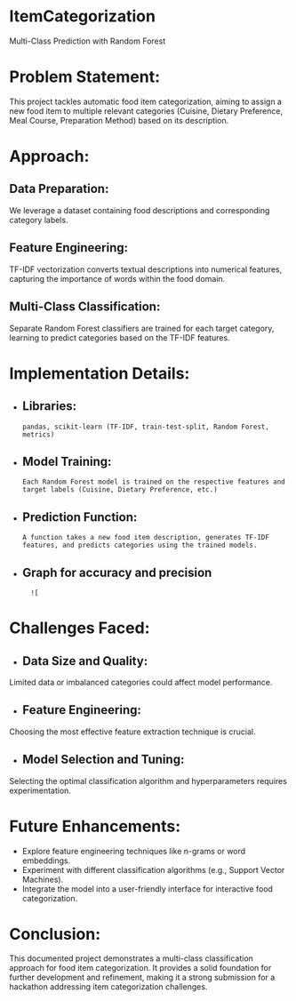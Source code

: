 # ItemCategorization
Multi-Class Prediction with Random Forest

# Problem Statement:
This project tackles automatic food item categorization, aiming to assign a new food item to multiple relevant categories (Cuisine, Dietary Preference, Meal Course, Preparation Method) based on its description.

# Approach:
## Data Preparation:
We leverage a dataset containing food descriptions and corresponding category labels.
## Feature Engineering:
TF-IDF vectorization converts textual descriptions into numerical features, capturing the importance of words within the food domain.
## Multi-Class Classification: 
Separate Random Forest classifiers are trained for each target category, learning to predict categories based on the TF-IDF features.

# Implementation Details:
+ ## Libraries:
      pandas, scikit-learn (TF-IDF, train-test-split, Random Forest, metrics)
+ ## Model Training:
      Each Random Forest model is trained on the respective features and target labels (Cuisine, Dietary Preference, etc.)
+ ## Prediction Function:
      A function takes a new food item description, generates TF-IDF features, and predicts categories using the trained models.
+ ## Graph for accuracy and precision
        ![
# Challenges Faced:
+ ## Data Size and Quality: 
Limited data or imbalanced categories could affect model performance.
+ ## Feature Engineering:
Choosing the most effective feature extraction technique is crucial.
+ ## Model Selection and Tuning:
Selecting the optimal classification algorithm and hyperparameters requires experimentation.

# Future Enhancements:
+ Explore feature engineering techniques like n-grams or word embeddings.
+ Experiment with different classification algorithms (e.g., Support Vector Machines).
+ Integrate the model into a user-friendly interface for interactive food categorization.

# Conclusion:
This documented project demonstrates a multi-class classification approach for food item categorization. It provides a solid foundation for further development and refinement, making it a strong submission for a hackathon addressing item categorization challenges.
